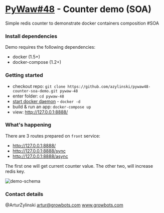 # [PyWaw#48](http://pywaw.org/48/) - Counter demo (SOA)

Simple redis counter to demonstrate docker containers composition #SOA

### Install dependencies

Demo requires the following dependencies:

- docker (1.5+)
- docker-compose (1.2+)

### Getting started

- checkout repo: ```git clone https://github.com/azylinski/pywaw48-counter-soa-demo.git pywaw-48```
- enter folder: ```cd pywaw-48```
- [start docker daemon](https://docs.docker.com/reference/commandline/cli/#daemon) - ```docker -d```
- build & run an app: ```docker-compose up```
- view: http://127.0.0.1:8888/

### What's happening

There are 3 routes prepared on ```front``` service:
- http://127.0.0.1:8888/
- http://127.0.0.1:8888/sync
- http://127.0.0.1:8888/async

The first one will get current counter value. The other two, will increase redis key.

![demo-schema](https://cloud.githubusercontent.com/assets/493243/8180693/0cabfad2-1420-11e5-96eb-afab21f10ec0.png)

### Contact details

@ArturZylinski
artur@growbots.com
www.growbots.com
